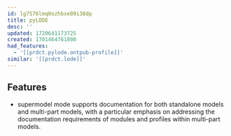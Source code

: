 ```yaml
---
id: lg7576lmq0ozhbxe09i38dp
title: pyLODE
desc: ''
updated: 1720641173725
created: 1701464761800
had_features:
  - '[[prdct.pylode.ontpub-profile]]'
similar: '[[prdct.lode]]'
---
```



## Features

- supermodel mode supports documentation for both standalone models and multi-part models, with a particular emphasis on addressing the documentation requirements of modules and profiles within multi-part models.